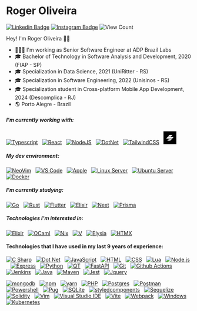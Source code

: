 # Roger Oliveira
[![Linkedin Badge](https://img.shields.io/badge/-LinkedIn-blue?style=flat&logo=LinkedIn&logoColor=white)](https://www.linkedin.com/in/rogerpoliver)
[![Instagram Badge](https://img.shields.io/badge/-Instagram-C13584?style=flat&logo=Instagram&logoColor=white)](https://www.instagram.com/rogerpoliver)
<img src="https://komarev.com/ghpvc/?username=rogerpolvr" alt="View Count" /> </p>

Hey! I'm Roger Oliveira 👋🏼
- 👨🏻‍💻 I'm working as Senior Software Engineer at ADP Brazil Labs
- 🎓 Bachelor of Technology in Software Analysis and Development, 2020 (FIAP - SP)
- 🎓 Specialization in Data Science, 2021 (UniRitter - RS)
- 🎓 Specialization in Software Engineering, 2022 (Unisinos - RS)
- 🎓 Specialization student in Cross-platform Mobile App Development, 2024 (Descomplica - RJ)
- :earth_americas: Porto Alegre - Brazil

##### I'm currently working with:
[<img src="https://skillicons.dev/icons?i=ts" alt="Typescript" width="35"/>](https://www.typescriptlang.org/)&nbsp;&nbsp;
[<img src="https://skillicons.dev/icons?i=react" alt="React" width="35"/>](https://reactjs.org/)&nbsp;&nbsp;
[<img src="https://skillicons.dev/icons?i=nodejs" alt="NodeJS" width="35"/>](https://nodejs.org/)&nbsp;&nbsp;
[<img src="https://skillicons.dev/icons?i=dotnet" alt="DotNet" width="35"/>](https://nodejs.org/)&nbsp;&nbsp;
[<img src="https://skillicons.dev/icons?i=tailwind" alt="TailwindCSS" width="35"/>](https://tailwindcss.com/)&nbsp;&nbsp;
[<img src="assets/stenciljs.jpg" alt="Stencil" width="35"/>](https://stenciljs.com/)&nbsp;&nbsp;

##### My dev environment:
[<img src="https://skillicons.dev/icons?i=neovim" alt="NeoVim" width="35"/>]()&nbsp;&nbsp;
[<img src="https://skillicons.dev/icons?i=vscode" alt="VS Code" width="35"/>]()&nbsp;&nbsp;
[<img src="https://skillicons.dev/icons?i=apple" alt="Apple" width="35"/>]()&nbsp;&nbsp;
[<img src="https://skillicons.dev/icons?i=linux" alt="Linux Server" width="35"/>]()&nbsp;&nbsp;
[<img src="https://skillicons.dev/icons?i=ubuntu" alt="Ubuntu Server" width="35"/>]()&nbsp;&nbsp;
[<img src="https://skillicons.dev/icons?i=docker" alt="Docker" width="35"/>]()&nbsp;&nbsp;

##### I'm currently studying:
[<img src="https://skillicons.dev/icons?i=go" alt="Go" width="35"/>]()&nbsp;&nbsp;
[<img src="https://skillicons.dev/icons?i=rust" alt="Rust" width="35"/>]()&nbsp;&nbsp;
[<img src="https://skillicons.dev/icons?i=flutter" alt="Flutter" width="35"/>]()&nbsp;&nbsp;
[<img src="https://skillicons.dev/icons?i=elixir" alt="Elixir" width="35"/>]()&nbsp;&nbsp;
[<img src="https://skillicons.dev/icons?i=next" alt="Next" width="35"/>]()&nbsp;&nbsp;
[<img src="https://skillicons.dev/icons?i=prisma" alt="Prisma" width="35"/>]()&nbsp;&nbsp;

##### Technologies I'm interested in:
[<img src="https://skillicons.dev/icons?i=elixir" alt="Elixir" width="35"/>]()&nbsp;&nbsp;
[<img src="https://skillicons.dev/icons?i=ocaml" alt="OCaml" width="35"/>]()&nbsp;&nbsp;
[<img src="https://skillicons.dev/icons?i=nix" alt="Nix" width="35"/>]()&nbsp;&nbsp;
[<img src="https://skillicons.dev/icons?i=v" alt="V" width="35"/>]()&nbsp;&nbsp;
[<img src="https://skillicons.dev/icons?i=elysia" alt="Elysia" width="35"/>]()&nbsp;&nbsp;
[<img src="https://skillicons.dev/icons?i=htmx" alt="HTMX" width="35"/>]()&nbsp;&nbsp;


#### Technologies that I have used in my last 9 years of experience:  
[<img src="https://skillicons.dev/icons?i=cs" alt="C Sharp" width="35"/>]()&nbsp;&nbsp;
[<img src="https://skillicons.dev/icons?i=dotnet" alt="Dot Net" width="35"/>]()&nbsp;&nbsp;
[<img src="https://skillicons.dev/icons?i=javascript" alt="JavaScript" width="35"/>]()&nbsp;&nbsp;
[<img src="https://skillicons.dev/icons?i=html" alt="HTML" width="35"/>]()&nbsp;&nbsp;
[<img src="https://skillicons.dev/icons?i=css" alt="CSS" width="35"/>]()&nbsp;&nbsp;
[<img src="https://skillicons.dev/icons?i=lua" alt="Lua" width="35"/>]()&nbsp;&nbsp;
[<img src="https://skillicons.dev/icons?i=nodejs" alt="Node.js" width="35"/>]()&nbsp;&nbsp;
[<img src="https://skillicons.dev/icons?i=express" alt="Express" width="35"/>]()&nbsp;&nbsp;
[<img src="https://skillicons.dev/icons?i=python" alt="Python" width="35"/>]()&nbsp;&nbsp;
[<img src="https://skillicons.dev/icons?i=qt" alt="QT" width="35"/>]()&nbsp;&nbsp;
[<img src="https://skillicons.dev/icons?i=fastapi" alt="FastAPI" width="35"/>]()&nbsp;&nbsp;
[<img src="https://skillicons.dev/icons?i=git" alt="Git" width="35"/>]()&nbsp;&nbsp;
[<img src="https://skillicons.dev/icons?i=githubactions" alt="Github Actions" width="35"/>]()&nbsp;&nbsp;
[<img src="https://skillicons.dev/icons?i=jenkins" alt="Jenkins" width="35"/>]()&nbsp;&nbsp;
[<img src="https://skillicons.dev/icons?i=java" alt="Java" width="35"/>]()&nbsp;&nbsp;
[<img src="https://skillicons.dev/icons?i=maven" alt="Maven" width="35"/>]()&nbsp;&nbsp;
[<img src="https://skillicons.dev/icons?i=jest" alt="Jest" width="35"/>]()&nbsp;&nbsp;
[<img src="https://skillicons.dev/icons?i=jquery" alt="Jquery" width="35"/>]()&nbsp;&nbsp;

[<img src="https://skillicons.dev/icons?i=mongodb" alt="mongodb" width="35"/>]()&nbsp;&nbsp;
[<img src="https://skillicons.dev/icons?i=npm" alt="npm" width="35"/>]()&nbsp;&nbsp;
[<img src="https://skillicons.dev/icons?i=yarn" alt="yarn" width="35"/>]()&nbsp;&nbsp;
[<img src="https://skillicons.dev/icons?i=php" alt="PHP" width="35"/>]()&nbsp;&nbsp;
[<img src="https://skillicons.dev/icons?i=postgres" alt="Postgres" width="35"/>]()&nbsp;&nbsp;
[<img src="https://skillicons.dev/icons?i=postman" alt="Postman" width="35"/>]()&nbsp;&nbsp;
[<img src="https://skillicons.dev/icons?i=powershell" alt="Powershell" width="35"/>]()&nbsp;&nbsp;
[<img src="https://skillicons.dev/icons?i=pug" alt="Pug" width="35"/>]()&nbsp;&nbsp;
[<img src="https://skillicons.dev/icons?i=sqlite" alt="SQLite" width="35"/>]()&nbsp;&nbsp;
[<img src="https://skillicons.dev/icons?i=styledcomponents" alt="styledcomponents" width="35"/>]()&nbsp;&nbsp;
[<img src="https://skillicons.dev/icons?i=sequelize" alt="Sequelize" width="35"/>]()&nbsp;&nbsp;
[<img src="https://skillicons.dev/icons?i=solidity" alt="Solidity" width="35"/>]()&nbsp;&nbsp;
[<img src="https://skillicons.dev/icons?i=vim" alt="Vim" width="35"/>]()&nbsp;&nbsp;
[<img src="https://skillicons.dev/icons?i=visualstudio" alt="Visual Studio IDE" width="35"/>]()&nbsp;&nbsp;
[<img src="https://skillicons.dev/icons?i=vite" alt="Vite" width="35"/>]()&nbsp;&nbsp;
[<img src="https://skillicons.dev/icons?i=webpack" alt="Webpack" width="35"/>]()&nbsp;&nbsp;
[<img src="https://skillicons.dev/icons?i=windows" alt="Windows" width="35"/>]()&nbsp;&nbsp;
[<img src="https://skillicons.dev/icons?i=kubernetes" alt="Kubernetes" width="35"/>]()&nbsp;&nbsp;









